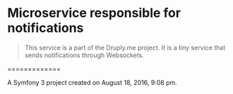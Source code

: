 # Microservice responsible for notifications

> This service is a part of the Druply.me project. It is a tiny service that sends notifications through Websockets.

=============

A Symfony 3 project created on August 18, 2016, 9:08 pm.

